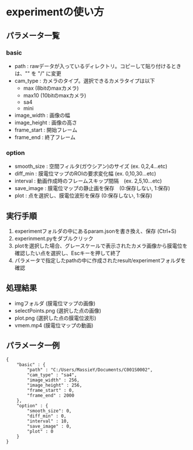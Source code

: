 # experimentの使い方

## パラメータ一覧
### basic
- path : rawデータが入っているディレクトリ。コピーして貼り付けるときは、"\" を "/" に変更
- cam_type : カメラのタイプ。選択できるカメラタイプは以下
	- max (8bitのmaxカメラ)
	- max10 (10bitのmaxカメラ)
	- sa4
	- mini
- image_width : 画像の幅
- image_height : 画像の高さ
- frame_start : 開始フレーム
- frame_end : 終了フレーム

### option
- smooth_size : 空間フィルタ(ガウシアン)のサイズ (ex. 0,2,4...etc)
- diff_min : 膜電位マップのROIの要求変化幅 (ex. 0,10,30...etc)
- interval : 動画作成時のフレームスキップ間隔　(ex. 2,5,10...etc)
- save_image : 膜電位マップの静止画を保存　(0:保存しない, 1:保存)
- plot : 点を選択し、膜電位波形を保存 (0:保存しない, 1:保存)

## 実行手順
1. experimentフォルダの中にあるparam.jsonを書き換え、保存 (Ctrl+S)
2. experinment.pyをダブルクリック
3. plotを選択した場合、グレースケールで表示されたカメラ画像から膜電位を確認したい点を選択し、Escキーを押して終了
4. パラメータで指定したpathの中に作成されたresult/experimentフォルダを確認


## 処理結果
- imgフォルダ (膜電位マップの画像)
- selectPoints.png (選択した点の画像)
- plot.png (選択した点の膜電位波形)
- vmem.mp4 (膜電位マップの動画)

## パラメータ一例

```
{
	"basic" : {
	    "path" : "C:/Users/MassieY/Documents/C001S0002",
	    "cam_type" : "sa4",
	    "image_width" : 256,
	    "image_height" : 256,
	    "frame_start" : 0,
	    "frame_end" : 2000
	},
	"option" : {
	    "smooth_size": 0,
	    "diff_min" : 0,
	    "interval" : 10,
	    "save_image" : 0,
	    "plot" : 0
	}
}
```